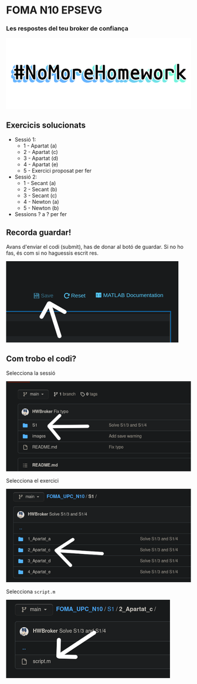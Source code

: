 # FOMA N10 EPSEVG
### Les respostes del teu broker de confiança

![#NoMoreHomework](/images/banner.png)

## Exercicis solucionats
 - Sessió 1:
   - 1 - Apartat (a)
   - 2 - Apartat (c)
   - 3 - Apartat (d)
   - 4 - Apartat (e)
   - 5 - Exercici proposat per fer
 - Sessió 2:
   - 1 - Secant (a)
   - 2 - Secant (b)
   - 3 - Secant (c)
   - 4 - Newton (a)
   - 5 - Newton (b)
 - Sessions ? a ? per fer 
 
 ## Recorda guardar!
 Avans d'enviar el codi (submit), has de donar al botó de guardar.
 Si no ho fas, és com si no haguessis escrit res.
 
 ![Recorda guardar!](/images/save.png)

## Com trobo el codi?
Selecciona la sessió

![select1](/images/select1.png)

Selecciona el exercici

![select2](/images/select2.png)

Selecciona `script.m`

![select3](/images/select3.png)
